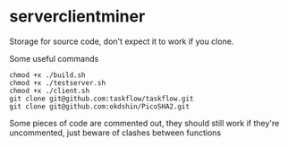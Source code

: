 # serverclientminer

Storage for source code, don't expect it to work if you clone.

Some useful commands
```
chmod +x ./build.sh
chmod +x ./testserver.sh
chmod +x ./client.sh
git clone git@github.com:taskflow/taskflow.git
git clone git@github.com:okdshin/PicoSHA2.git
```

Some pieces of code are commented out, they should still work if they're uncommented, just beware of clashes between functions